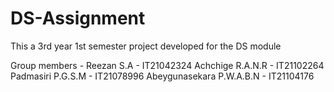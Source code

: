 # DS-Assignment
This a 3rd year 1st semester project developed for the DS module

Group members - Reezan S.A - IT21042324
                Achchige R.A.N.R - IT21102264
                Padmasiri P.G.S.M - IT21078996
                Abeygunasekara P.W.A.B.N - IT21104176

